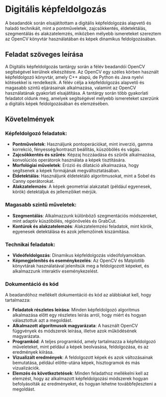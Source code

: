 # Digitális képfeldolgozás

A beadandók során elsajátítottam a digitális képfeldolgozás alapvető és haladó technikáit, mint a pontműveletek, zajcsökkentés, éldetektálás, szegmentálás és alakzatelemzés, miközben mélyebb ismereteket szereztem az OpenCV könyvtár használatában és képek dinamikus feldolgozásában.

## Feladat szöveges leírása
A Digitális képfeldolgozás tantárgy során a félév beadandói OpenCV segítségével kerülnek elkészítésre. Az OpenCV egy széles körben használt képfeldolgozó könyvtár, amely C++ alapú, de Python és Java nyelvi kötésekkel is rendelkezik. A félév célja a képfeldolgozás alapvető és magasabb szintű eljárásainak alkalmazása, valamint az OpenCV használatának gyakorlati elsajátítása. A tantárgy során több gyakorlati feladatot oldunk meg, amelyek segítségével mélyebb ismereteket szerzünk a digitális képek feldolgozásában és elemzésében.

## Követelmények

### Képfeldolgozó feladatok:
- **Pontműveletek**: Használjunk pontoperációkat, mint inverzió, gamma korrekció, fényesség/kontraszt beállítás, küszöbölés és vágás.
- **Zajcsökkentés és szűrés**: Képzaj hozzáadása és szűrők alkalmazása, konvolúciós operátorok használata a képek tisztítására.
- **Morfológiai műveletek**: Erózió és dilatáció alkalmazása, hogy segítsenek a képek formájának megváltoztatásában.
- **Éldetektálás**: Használjunk éldetektáló algoritmusokat, mint a Sobel és Canny operátorokat.
- **Alakzatelemzés**: A képek geometriai alakzatait (például egyenesek, körök) detektáljuk és jellemzőiket mérjük.

### Magasabb szintű műveletek:
- **Szegmentálás**: Alkalmazzunk különböző szegmentációs módszereket, mint adaptív küszöbölés, régiónövelés és GrabCut.
- **Kontúrok és alakzatelemzés**: Alakzatelemzési feladatok, mint körök, egyenesek detektálása és azok jellemzőinek kiszámítása.

### Technikai feladatok:
- **Videófeldolgozás**: Dinamikus képfeldolgozás videófolyamokban.
- **Képmegjelenítés és eseménykezelés**: Az OpenCV és Matplotlib könyvtárak használatával jelenítsük meg a feldolgozott képeket, és alkalmazzunk interaktív eseménykezelést.

### Dokumentáció és kód
A beadandóhoz mellékelt dokumentáció és kód az alábbiakat kell, hogy tartalmazza:
- **Feladatok részletes leírása**: Minden képfeldolgozó algoritmus alkalmazása előtt egy részletes leírás arról, hogy miért és hogyan választottuk azt a megoldást.
- **Alkalmazott algoritmusok magyarázata**: A használt OpenCV függvények és módszerek leírása, illetve azok működésének magyarázata.
- **Programkód**: A teljes programkód, amely tartalmazza a képfeldolgozó műveleteket, mint például a képek beolvasása, feldolgozása, és az eredmények kiírása.
- **Vizualizált eredmények**: A feldolgozott képek és azok változásainak bemutatása, például előtte-utána képek, hisztogramok és más vizualizációk.
- **Elemzés és következtetések**: Minden feladathoz mellékelni kell az elemzést, hogy az alkalmazott képfeldolgozási módszerek hogyan befolyásolták az eredményeket, és hogyan lehetne továbbfejleszteni a megoldást.
